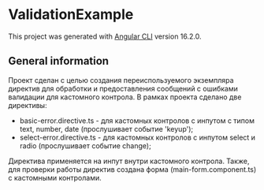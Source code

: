 # ValidationExample

This project was generated with [Angular CLI](https://github.com/angular/angular-cli) version 16.2.0.

## General information
Проект сделан с целью создания переиспользуемого экземпляра директив для обработки и предоставления сообщений с ошибками валидации для кастомного контрола.
В рамках проекта сделано две директивы: 
- basic-error.directive.ts - для кастомных контролов с инпутом с типом text, number, date (прослушивает событие 'keyup');
- select-error.directive.ts - для кастомных контролов с инпутом select и radio (прослушивает событие change);

Директива применяется на инпут внутри кастомного контрола. 
Также, для проверки работы директив создана форма (main-form.component.ts) с кастомными контролами. 
  

